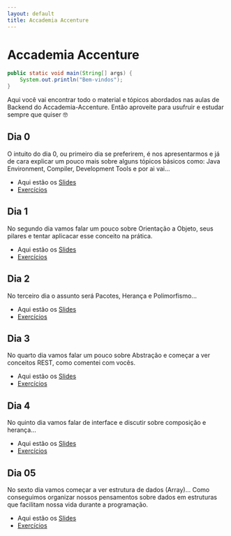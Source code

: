 ```yaml
---
layout: default
title: Accademia Accenture
---
```


# Accademia Accenture

```java
public static void main(String[] args) {
    System.out.println("Bem-vindos");
}
```

Aqui você vai encontrar todo o material e tópicos abordados nas aulas de Backend do Accademia-Accenture. Então aproveite para usufruir e estudar sempre que quiser 🤓


## Dia 0

O intuito do dia 0, ou primeiro dia se preferirem, é nos apresentarmos e já de cara explicar um pouco mais sobre alguns tópicos básicos como: Java Environment, Compiler, Development Tools e por ai vai...

* Aqui estão os <a href="https://bit.ly/2I8iwGj" target="_blank">Slides</a>
* [Exercícios](/accademia/exercises)

## Dia 1

No segundo dia vamos falar um pouco sobre Orientação a Objeto, seus pilares e tentar aplicacar esse conceito na prática.

* Aqui estão os <a href="https://bit.ly/3kd9TrS" target="_blank">Slides</a>
* [Exercícios](/accademia/exercises01)

## Dia 2

No terceiro dia o assunto será Pacotes, Herança e Polimorfismo...

* Aqui estão os <a href="https://bit.ly/37aeCXT" target="_blank">Slides</a>
* [Exercícios](/accademia/exercises02)


## Dia 3

No quarto dia vamos falar um pouco sobre Abstração e começar a ver conceitos REST, como comentei com vocês.

* Aqui estão os <a href="https://bit.ly/3k6chAM" target="_blank">Slides</a>
* [Exercícios](/accademia/exercises03)

## Dia 4

No quinto dia vamos falar de interface e discutir sobre composição e herança...

* Aqui estão os <a href="https://bit.ly/35hdsr8" target="_blank">Slides</a>
* [Exercícios](/accademia/exercises04)


## Dia 05 

No sexto dia vamos começar a ver estrutura de dados (Array)... Como conseguimos organizar nossos pensamentos sobre dados em estruturas que facilitam nossa vida durante a programação.

* Aqui estão os <a href="https://bit.ly/3klwRNK" target="_blank">Slides</a>
* [Exercícios](/accademia/exercises05)



